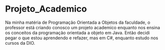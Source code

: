 # Projeto_Academico 
Na minha matéria de Programação Orientada a Objetos da faculdade, o professor está criando conosco um projeto academico enquanto nos ensina os conceitos da programação
orientada a objeto em Java. 
Então decidi pegar o que estou aprendendo e refazer, mas em C#, enquanto estudo nos cursos da DIO.
